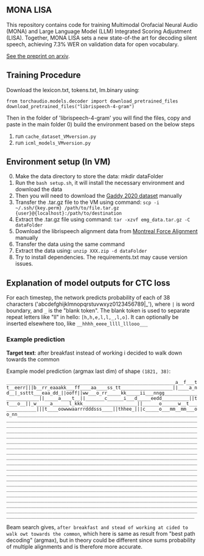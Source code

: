 ## MONA LISA

This repository contains code for training Multimodal Orofacial Neural Audio (MONA) and Large Language
Model (LLM) Integrated Scoring Adjustment
(LISA). Together, MONA LISA sets a new state-of-the art for decoding silent speech, achieving 7.3% WER on validation data for open vocabulary.

[See the preprint on arxiv](https://arxiv.org/abs/2403.05583).

## Training Procedure
Download the lexicon.txt, tokens.txt, lm.binary using:
```
from torchaudio.models.decoder import download_pretrained_files
download_pretrained_files("librispeech-4-gram")
```
Then in the folder of 'librispeech-4-gram' you will find the files, copy and paste in the main folder
0) build the environment based on the below steps
1) run `cache_dataset_VMversion.py`
2) run `icml_models_VMversion.py`

[//]: # (3&#41; run `notebooks/tyler/2024-01-26_icml_pred.py`)

[//]: # (4&#41; run `notebooks/tyler/batch_beam_search.sh` &#40;`2024-01-26_icml_beams.py`&#41;)

[//]: # (5&#41; run `notebooks/tyler/2024-01-28_icml_figures.py`)

[//]: # (6&#41; run `notebooks/tyler/2024-01-31_icml_TEST.py`)

## Environment setup (In VM)

0. Make the data directory to store the data: mkdir dataFolder
1. Run the `bash setup.sh`, it will install the necessary environment and download the data
2. Then you will need to download the [Gaddy 2020 dataset](https://doi.org/10.5281/zenodo.4064408) manually
3. Transfer the .tar.gz file to the VM using command:
`scp -i ~/.ssh/{key.perm} /path/to/file.tar.gz {user}@{localhost}:/path/to/destination`
4. Extract the .tar.gz file using command:
`tar -xzvf emg_data.tar.gz -C dataFolder`
5. Download the librispeech alignment data from [Montreal Force Alignment](https://drive.google.com/file/d/1OgfXbTYhgp8NW5fRTt_TXwViraOyVEyY/view) manually
6. Transfer the data using the same command
7. Extract the data using:
`unzip XXX.zip -d dataFolder`
8. Try to install dependencies. The requirements.txt may cause version issues.



## Explanation of model outputs for CTC loss
For each timestep, the network predicts probability of each of 38 characters ('abcdefghijklmnopqrstuvwxyz0123456789|_'), where `|` is word boundary, and `_` is the "blank token". The blank token is used to separate repeat letters like "ll" in hello: `[h,h,e,l,l,_,l,o]`. It can optionally be inserted elsewhere too, like `__hhhh_eeee_llll_lllooo___`

### Example prediction


**Target text**: after breakfast instead of working i decided to walk down towards the common

Example model prediction (argmax last dim) of shape `(1821, 38)`:

`______________________________________________________________a__f___tt__eerr|||b__rr_eaaakk___ff____aa____ss_tt___________________||____a_nd__|_ssttt___eaa_dd_||ooff||ww___o_rr_____kk_____ii___nngg________________________||_____a____t__||_______c______i___d_____eedd__________||tt___o__||_w_____a______l_kkk____________________||______o______w__t______________|||t____oowwwaarrrdddsss____||thhee_|||c_____o___mm__mm___oo_nn___________________________________________________________________________________________________________________________________________________________________________________________________________________________________________________________________________________________________________________________________________________________________________________________________________________________________________________________________________________________________________________________________________________________________________________________________________________________________________________________________________________________________________________________________________________________________________________________________________________________________________________________________________________________________________________________________________________________________________________________________________________________________________________________________________________________________________________________________________________________________________________________________________________________________________________________________________________________________________________________________________________________________________________________________________________________________________________`

Beam search gives, `after breakfast and stead of working at cided to walk owt towards the common`, which here is same as result from "best path decoding" (argmax), but in theory could be different since sums probability of multiple alignments and is therefore more accurate.


